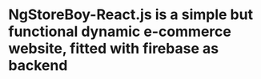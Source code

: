 # NgStoreBoy-React.js is a simple but functional dynamic e-commerce website, fitted with firebase as backend
